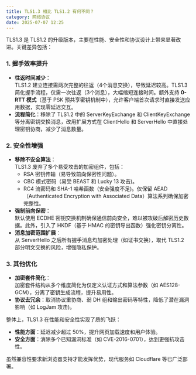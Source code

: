 ```yaml
---
title: TLS1.3 相比 TLS1.2 有何不同？
category: 网络协议
date: 2025-07-07 12:25
---
```

TLS1.3 是 TLS1.2 的升级版本，主要在性能、安全性和协议设计上带来显著改进。关键差异包括：  

### 1. 握手效率提升
   - **往返时间减少**：  
     TLS1.2 建立连接需两次完整的往返（4个消息交换），导致延迟较高。TLS1.3 简化握手流程，仅需一次往返（3个消息），大幅缩短连接时间。额外支持 **0-RTT 模式**（基于 PSK 预共享密钥机制中），允许客户端首次请求时直接发送应用数据，实现零延迟交互。
   - **流程简化**：移除了 TLS1.2 中的 ServerKeyExchange 和 ClientKeyExchange 等分离密钥交换消息，改用扩展方式在 ClientHello 和 ServerHello 中直接处理密钥协商，减少了消息数量。

### 2. 安全性增强
   - **移除不安全算法**：  
     TLS1.3 废弃了多个易受攻击的加密组件，包括：  
     - RSA 密钥传输（易导致前向保密性问题）。  
     - CBC 模式密码（易受 BEAST 和 Lucky 13 攻击)。  
     - RC4 流密码和 SHA-1 哈希函数（安全强度不足)。仅保留 AEAD（Authenticated Encryption with Associated Data）算法系列确保加密完整性。  
   - **强制前向保密**：  
     默认使用 ECDHE 密钥交换机制确保通信前向安全，难以被攻破后解密历史数据。此外，引入了 HKDF（基于 HMAC 的密钥导出函数）强化密钥分离性。  
   - **消息加密范围扩展**：  
     从 ServerHello 之后所有握手消息均加密处理（如证书交换），取代 TLS1.2 部分明文交换的风险，增强隐私保护。  

### 3. 其他优化
   - **加密套件简化**：  
     加密套件结构从多个维度简化为仅定义认证方式和算法参数（如 AES128-GCM），分离了密钥生成流程，提升易用性。  
   - **协议去冗余**：取消协议重协商、弱 DH 组和输出密码等特性，降低了潜在漏洞影响（如 LogJam 攻击)。  

整体上，TLS1.3 在性能和安全性实现了质的飞跃：  
- **性能方面**：延迟减少超过 50%，提升网页加载速度和用户体验。  
- **安全方面**：消除多个已知漏洞标准（如 CVE-2016-0701），达到更强抗攻击性。  

虽然兼容性要求新浏览器支持才能发挥优势，现代服务如 Cloudflare 等已广泛部署。  
